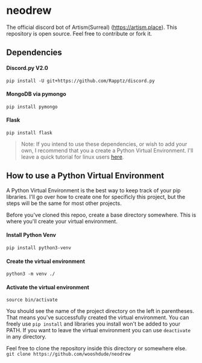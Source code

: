 # neodrew

The official discord bot of Artism(Surreal) (https://artism.place).
This repository is open source. Feel free to contribute or fork it.

## Dependencies
 
#### Discord.py V2.0  
`pip install -U git+https://github.com/Rapptz/discord.py`

#### MongoDB via pymongo  
`pip install pymongo`

#### Flask  
`pip install flask`

> Note: If you intend to use these dependencies, or wish to add your own, I recommend that you a create a Python Virtual Environment. I'll leave a quick tutorial for linux users [here](#how-to-use-a-python-virtual-environment).


## How to use a Python Virtual Environment
A Python Virtual Environment is the best way to keep track of your pip libraries. I'll go over how to create one for specificly this project, but the steps will be the same for most other projects.

Before you've cloned this repoo, create a base directory somewhere. This is where you'll create your virtual environment.

#### Install Python Venv  
`pip install python3-venv`

#### Create the virtual environment  
`python3 -m venv ./`  

#### Activate the virtual environment  
`source bin/activate`  

You should see the name of the project directory on the left in parentheses. That means you've successfully created the virtual environment. You can freely use `pip install` and libraries you install won't be added to your PATH. If you want to leave the virtual environment you can use `deactivate` in any directory.

Feel free to clone the repository inside this directory or somewhere else.  
`git clone https://github.com/wooshdude/neodrew`

